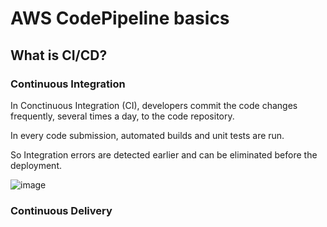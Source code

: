 # AWS CodePipeline basics

## What is CI/CD?

### Continuous Integration

In Conctinuous Integration (CI), developers commit the code changes frequently, several times a day, to the code repository.

In every code submission, automated builds and unit tests are run.

So Integration errors are detected earlier and can be eliminated before the deployment.


![image](https://github.com/user-attachments/assets/a468efb1-e726-4164-b519-fad74f0515d1)



### Continuous Delivery
